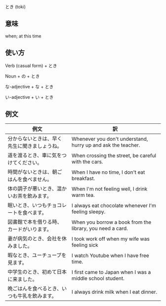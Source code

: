とき (toki)

## 意味
when; at this time

## 使い方

Verb (casual form)	+ とき

Noun + の           + とき

な-adjective + な   + とき

い-adjective + い   + とき

## 例文

|例文|訳|
| --- | --- |
|分からないときは、早く先生に聞きましょうね。|Whenever you don't understand, hurry up and ask the teacher.|
|道を渡るとき、車に気をつけてください。|When crossing the street, be careful with the cars.|
|時間がないときは、朝ごはんを食べません。|When I have no time, I don't eat breakfast.|
|体の調子が悪いとき、温かいお茶を飲みます。|When I'm not feeling well, I drink warm tea.|
|眠いとき、いつもチョコレートを食べます。|I always eat chocolate whenever I'm feeling sleepy.|
|図書館で本を借りる時、カードがいります。|When you borrow a book from the library, you need a card.|
|妻が病気のとき、会社を休みました。|I took work off when my wife was feeling sick|
|暇なとき、ユーチューブを見ます。|I watch Youtube when I have free time.|
|中学生のとき、初めて日本に来ました。|I first came to Japan when I was a middle school student.|
|晩ごはんを食べるとき、いつも牛乳を飲みます。|I always drink milk when I eat dinner.|